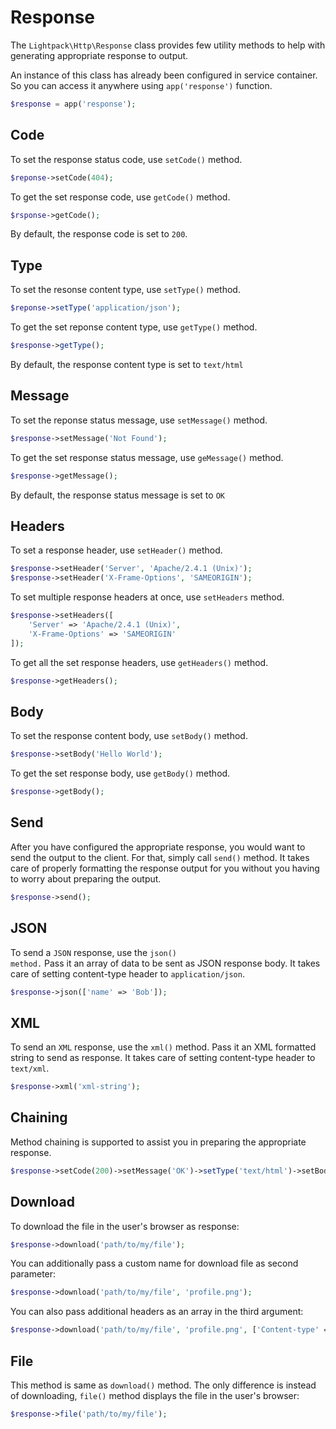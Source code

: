 # Response

The <code>Lightpack\Http\Response</code> class provides few utility methods to help with
generating appropriate response to output.

An instance of this class has already been configured in service container. So you can access
it anywhere using <code>app('response')</code> function.

```php
$response = app('response');
```

## Code

To set the response status code, use <code>setCode()</code> method.

```php
$reponse->setCode(404);
```

To get the set response code, use <code>getCode()</code> method.

```php
$rsponse->getCode();
```

<p class="tip">By default, the response code is set to <code>200</code>.</p>

## Type

To set the resonse content type, use <code>setType()</code> method.

```php
$reponse->setType('application/json');
```

To get the set reponse content type, use <code>getType()</code> method.

```php
$response->getType();
```

<p class="tip">By default, the response content type is set to <code>text/html</code></p>

## Message

To set the reponse status message, use <code>setMessage()</code> method.

```php
$response->setMessage('Not Found');
```

To get the set response status message, use <code>geMessage()</code> method.

```php
$response->getMessage();
```

<p class="tip">By default, the response status message is set to <code>OK</code></p>

## Headers

To set a response header, use <code>setHeader()</code> method.

```php
$response->setHeader('Server', 'Apache/2.4.1 (Unix)');
$response->setHeader('X-Frame-Options', 'SAMEORIGIN');
```

To set multiple response headers at once, use <code>setHeaders</code> method.

```php
$response->setHeaders([
    'Server' => 'Apache/2.4.1 (Unix)',
    'X-Frame-Options' => 'SAMEORIGIN'
]);
```

To get all the set response headers, use <code>getHeaders()</code> method.

```php
$response->getHeaders();
```

## Body

To set the response content body, use <code>setBody()</code> method.

```php
$response->setBody('Hello World');
```            

To get the set response body, use <code>getBody()</code> method.

```php
$response->getBody();
```        

## Send

After you have configured the appropriate response, you would want to send the output to
the client. For that, simply call <code>send()</code> method. It takes care of properly
formatting the response output for you without you having to worry about preparing the
output.

```php
$response->send();
```

## JSON

To send a <code>JSON</code> response, use the <code>json() method.</code> Pass it an array of data
to be sent as JSON response body. It takes care of setting content-type header to <code>application/json</code>.

```php
$response->json(['name' => 'Bob']);
```

## XML

To send an <code>XML</code> response, use the <code>xml()</code> method. Pass it an
XML formatted string to send as response. It takes care of setting content-type header to <code>text/xml</code>.

```php
$response->xml('xml-string');
```

## Chaining

Method chaining is supported to assist you in preparing the appropriate response.

```php
$response->setCode(200)->setMessage('OK')->setType('text/html')->setBody('Hello World')
```

## Download

To download the file in the user's browser as response:

```php
$response->download('path/to/my/file');
```

You can additionally pass a custom name for download file as second parameter:

```php
$response->download('path/to/my/file', 'profile.png');
```

You can also pass additional headers as an array in the third argument:

```php
$response->download('path/to/my/file', 'profile.png', ['Content-type' => 'image/png']);
```

## File

This method is same as `download()` method. The only difference is instead of downloading, `file()` method displays the file in the user's browser:

```php
$response->file('path/to/my/file');
```